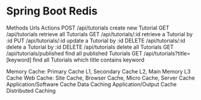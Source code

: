 # Spring Boot Redis 
Methods	Urls	Actions
POST	/api/tutorials	create new Tutorial
GET	/api/tutorials	retrieve all Tutorials
GET	/api/tutorials/:id	retrieve a Tutorial by :id
PUT	/api/tutorials/:id	update a Tutorial by :id
DELETE	/api/tutorials/:id	delete a Tutorial by :id
DELETE	/api/tutorials	delete all Tutorials
GET	/api/tutorials/published	find all published Tutorials
GET	/api/tutorials?title=[keyword]	find all Tutorials which title contains keyword


Memory Cache: Primary Cache L1, Secondary Cache L2, Main Memory L3 Cache
Web Cache: Site Cache, Browser Cache, Micro Cache, Server Cache
Application/Software Cache
Data Caching
Application/Output Cache
Distributed Caching
